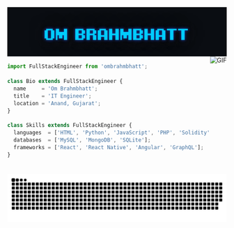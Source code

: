 <div style="display:flex;">
<img alt="App image" src="gif/profile.gif" width="100%">
</div>

<img align="right" height="270px" alt="GIF" src="https://i.pinimg.com/originals/e4/26/70/e426702edf874b181aced1e2fa5c6cde.gif" />

```js
import FullStackEngineer from 'ombrahmbhatt';

class Bio extends FullStackEngineer {
  name     = 'Om Brahmbhatt';
  title    = 'IT Engineer';
  location = 'Anand, Gujarat';
}

class Skills extends FullStackEngineer {
  languages  = ['HTML', 'Python', 'JavaScript', 'PHP', 'Solidity'];
  databases  = ['MySQL', 'MongoDB', 'SQLite'];
  frameworks = ['React', 'React Native', 'Angular', 'GraphQL'];
}
```

![github contribution grid snake animation](https://raw.githubusercontent.com/platane/platane/output/github-contribution-grid-snake.svg)



































<!--
**ombrahmbhatt/ombrahmbhatt** is a ✨ _special_ ✨ repository because its `README.md` (this file) appears on your GitHub profile.

Here are some ideas to get you started:

- 🔭 I’m currently working on ...
- 🌱 I’m currently learning ...
- 👯 I’m looking to collaborate on ...
- 🤔 I’m looking for help with ...
- 💬 Ask me about ...
- 📫 How to reach me: ...
- 😄 Pronouns: ...
- ⚡ Fun fact: ...
-->
